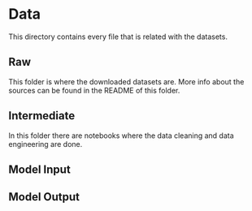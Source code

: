 # Data

This directory contains every file that is  related with the datasets.

## Raw 

This folder is where the downloaded datasets are. More info about the sources can be found in the README of this folder.

## Intermediate
In this folder there are notebooks where the data cleaning and data engineering are done.
## Model Input

## Model Output



